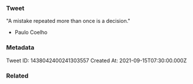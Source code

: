 ### Tweet
"A mistake repeated more than once is a decision."

- Paulo Coelho

### Metadata
Tweet ID: 1438042400241303557
Created At: 2021-09-15T07:30:00.000Z

### Related

